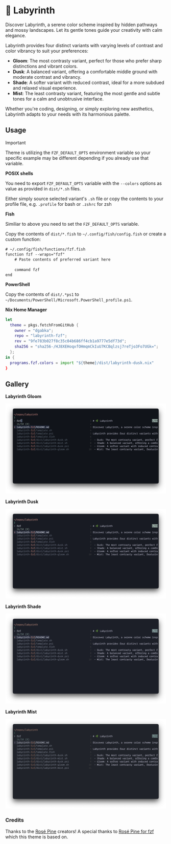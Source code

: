 # 🌿 Labyrinth

Discover Labyrinth, a serene color scheme inspired by hidden pathways and mossy landscapes. Let its gentle tones guide your creativity with calm elegance.

Labyrinth provides four distinct variants with varying levels of contrast and color vibrancy to suit your preferences:

 - **Gloom**: The most contrasty variant, perfect for those who prefer sharp distinctions and vibrant colors.
 - **Dusk**: A balanced variant, offering a comfortable middle ground with moderate contrast and vibrancy.
 - **Shade**: A softer variant with reduced contrast, ideal for a more subdued and relaxed visual experience.
 - **Mist**: The least contrasty variant, featuring the most gentle and subtle tones for a calm and unobtrusive interface.

Whether you're coding, designing, or simply exploring new aesthetics, Labyrinth adapts to your needs with its harmonious palette.

## Usage

> [!IMPORTANT]
> Theme is utilizing the `FZF_DEFAULT_OPTS` environment variable so your specific example may be different depending if you already use that variable.

**POSIX shells**

You need to export `FZF_DEFAULT_OPTS` variable with the `--colors` options as value as provided in `dist/*.sh` files.

Either simply source selected variant's `.sh` file or copy the contents to your profile file, e.g. `.profile` for bash or `.zshrc` for zsh

**Fish**

Similiar to above you need to set the `FZF_DEFAULT_OPTS` variable.

Copy the contents of `dist/*.fish` to `~/.config/fish/config.fish` or create a
custom function:

```fish
# ~/.config/fish/functions/fzf.fish
function fzf --wraps="fzf"
    # Paste contents of preferred variant here

    command fzf
end
```

**PowerShell**

Copy the contents of `dist/.*ps1` to `~/Documents/PowerShell/Microsoft.PowerShell_profile.ps1`.

**Nix Home Manager**

```nix
let
  theme = pkgs.fetchFromGitHub {
    owner = "dgabka";
    repo = "labyrinth-fzf";
    rev = "9fe783b027f8c35c04b686ff4cb1a9777e5df73d";
    sha256 = "sha256-/HJ8XEHoqxfOHmqmCkIuU7KCBqlzsj7reTjo3Fo7UGk=";
  };
in {
  programs.fzf.colors = import "${theme}/dist/labyrinth-dusk.nix"
}
```

## Gallery

**Labyrinth Gloom**

![fzf with Labyrinth Gloom](assets/gloom.png)

**Labyrinth Dusk**

![fzf with Labyrinth Dusk](assets/dusk.png)

**Labyrinth Shade**

![fzf with Labyrinth Shade](assets/shade.png)

**Labyrinth Mist**

![fzf with Labyrinth Mist](assets/mist.png)

### Credits

Thanks to the [Rosé Pine](https://github.com/rose-pine) creators!
A special thanks to [Rosé Pine for fzf](https://github.com/rose-pine/fzf) which this theme is based on.
